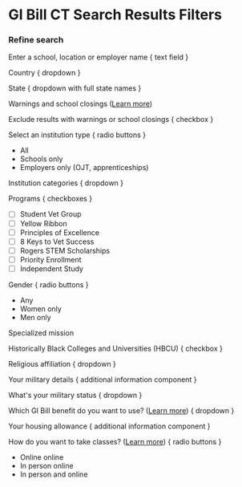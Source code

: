 # GI Bill CT Search Results Filters

### Refine search ###

Enter a school, location or employer name { text field }

Country { dropdown }

State { dropdown with full state names }

Warnings and school closings ([Learn more]())

Exclude results with warnings or school closings { checkbox }

Select an institution type { radio buttons }
- All
- Schools only
- Employers only (OJT, apprenticeships)

Institution categories { dropdown }

Programs { checkboxes }
- [ ] Student Vet Group
- [ ] Yellow Ribbon
- [ ] Principles of Excellence
- [ ] 8 Keys to Vet Success
- [ ] Rogers STEM Scholarships
- [ ] Priority Enrollment
- [ ] Independent Study

Gender { radio buttons }
- Any
- Women only
- Men only

Specialized mission

Historically Black Colleges and Universities (HBCU) { checkbox }

Religious affiliation { dropdown }

Your military details { additional information component }

What's your military status { dropdown }

Which GI Bill benefit do you want to use? ([Learn more]()) { dropdown }

Your housing allowance { additional information component }

How do you want to take classes? ([Learn more]()) { radio buttons }
- Online online
- In person online
- In person and online


